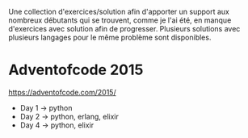 


Une collection d'exercices/solution afin d'apporter un support aux nombreux débutants qui se trouvent, comme je l'ai été, en manque d'exercices avec solution afin de progresser.
Plusieurs solutions avec plusieurs langages pour le même problème sont disponibles.

# Adventofcode 2015 #

https://adventofcode.com/2015/

  - Day 1 -> python
  - Day 2 -> python, erlang, elixir
  - Day 4 -> python, elixir
